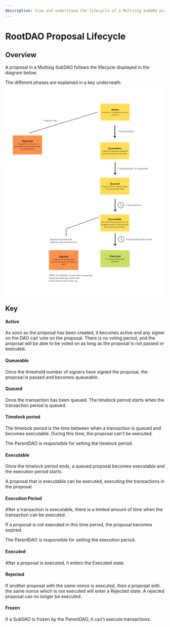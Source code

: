 ```yaml
---
description: View and understand the lifecycle of a Multisig SubDAO proposal.
---
```


# RootDAO Proposal Lifecycle

## Overview
A proposal in a Multisig SubDAO follows the lifecycle displayed in the diagram below.

The different phases are explained in a key underneath.

![](../../../../.gitbook/assets/multisig-subdao-proposal-lifecycle.png)

## Key

#### Active
As soon as the proposal has been created, it becomes active and any signer on the DAO can vote on the proposal. There is no voting period, and the proposal will be able to be voted on as long as the proposal is not passed or executed.

#### Queueable
Once the threshold number of signers have signed the proposal, the proposal is passed and becomes queueable.

#### Queued
Once the transaction has been queued. The timelock period starts when the transaction period is queued.

#### Timelock period
The timelock period is the time between when a transaction is queued and becomes executable. During this time, the proposal can't be executed.

The ParentDAO is responsible for setting the timelock period.

#### Executable
Once the timelock period ends, a queued proposal becomes executable and the execution period starts.

A proposal that is executable can be executed, executing the transactions in the proposal.

#### Execution Period
After a transaction is executable, there is a limited amount of time when the transaction can be executed.

If a proposal is not executed in this time period, the proposal becomes expired. 

The ParentDAO is responsible for setting the execution period.

#### Executed
After a proposal is executed, it enters the Executed state.

#### Rejected
If another proposal with the same nonce is executed, then a proposal with the same nonce which is not executed will enter a Rejected state. A rejected proposal can no longer be executed.

#### Frozen
If a SubDAO is frozen by the ParentDAO, it can't execute transactions.